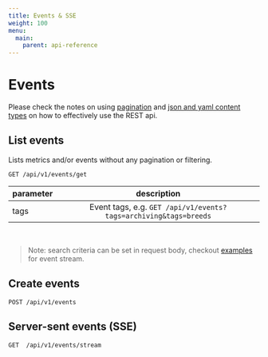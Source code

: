 ```yaml
---
title: Events & SSE
weight: 100
menu:
  main:
    parent: api-reference
---
```


# Events

Please check the notes on using [pagination](/documentation/api-reference/#pagination) and [json and yaml content types](/documentation/api-reference/#content-types) on how to effectively use the REST api.

## List events

Lists metrics and/or events without any pagination or filtering.

    GET /api/v1/events/get

| parameter     | description      |
| ------------- |:----------------:|
| tags          | Event tags, e.g. `GET /api/v1/events?tags=archiving&tags=breeds`
<br>

> Note: search criteria can be set in request body, checkout [examples](/documentation/using-vamp/events/#query-events-using-tags) for event stream.

## Create events

    POST /api/v1/events    
    
## Server-sent events (SSE)

    GET  /api/v1/events/stream

